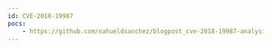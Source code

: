 ```yaml
---
id: CVE-2018-19987
pocs:
    - https://github.com/nahueldsanchez/blogpost_cve-2018-19987-analysis
---
```

